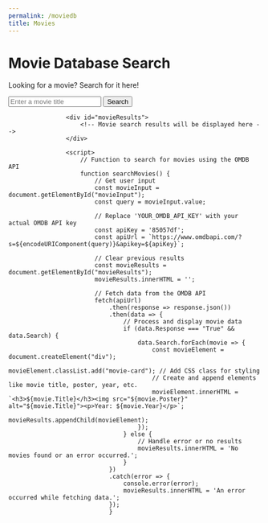 ```yaml
---
permalink: /moviedb
title: Movies
---
```


# Movie Database Search
Looking for a movie? Search for it here!

<html>
<body>
                    <!-- Input box for movie search -->
                    <div>
                        <input type="text" id="movieInput" placeholder="Enter a movie title">
                        <button onclick="searchMovies()">Search</button>
                    </div>
                
                    <div id="movieResults">
                        <!-- Movie search results will be displayed here -->
                    </div>
                
                    <script>
                        // Function to search for movies using the OMDB API
                        function searchMovies() {
                            // Get user input
                            const movieInput = document.getElementById("movieInput");
                            const query = movieInput.value;
                
                            // Replace 'YOUR_OMDB_API_KEY' with your actual OMDB API key
                            const apiKey = '85057df';
                            const apiUrl = `https://www.omdbapi.com/?s=${encodeURIComponent(query)}&apikey=${apiKey}`;
                
                            // Clear previous results
                            const movieResults = document.getElementById("movieResults");
                            movieResults.innerHTML = '';
                
                            // Fetch data from the OMDB API
                            fetch(apiUrl)
                                .then(response => response.json())
                                .then(data => {
                                    // Process and display movie data
                                    if (data.Response === "True" && data.Search) {
                                        data.Search.forEach(movie => {
                                            const movieElement = document.createElement("div");
                                            movieElement.classList.add("movie-card"); // Add CSS class for styling
                                            // Create and append elements like movie title, poster, year, etc.
                                            movieElement.innerHTML = `<h3>${movie.Title}</h3><img src="${movie.Poster}" alt="${movie.Title}"><p>Year: ${movie.Year}</p>`;
                                            movieResults.appendChild(movieElement);
                                        });
                                    } else {
                                        // Handle error or no results
                                        movieResults.innerHTML = 'No movies found or an error occurred.';
                                    }
                                })
                                .catch(error => {
                                    console.error(error);
                                    movieResults.innerHTML = 'An error occurred while fetching data.';
                                });
                                }
</script>
</body>
</html>